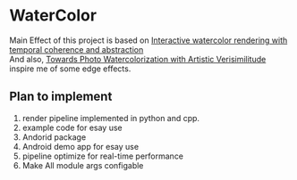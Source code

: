# WaterColor
Main Effect of this project is based on [Interactive watercolor rendering with temporal coherence and abstraction](https://dl.acm.org/doi/abs/10.1145/1124728.1124751?casa_token=1-QCDAjlabQAAAAA:8dfN5pI13zgsCcdyYVUtiV5nASf6SMqnzaA3WpwaLY4BK3FAlrmpmoXC2gXvOwk5nWHGLskuaXmjzIc)  
And also, [Towards Photo Watercolorization
with Artistic Verisimilitude](https://ieeexplore.ieee.org/document/6732968#:~:text=Towards%20Photo%20Watercolorization%20with%20Artistic%20Verisimilitude%20Abstract:%20We,paintings%20that%20have%20not%20been%20well%20implemented%20before) inspire me of some edge effects.
## Plan to implement
1. render pipeline implemented in python and cpp.
2. example code for esay use
3. Andorid package
4. Android demo app for esay use
5. pipeline optimize for real-time performance
6. Make All module args configable
